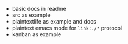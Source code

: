 - basic docs in readme
- src as example
- plaintextlife as example and docs
- plaintext emacs mode for `link:./*` protocol
- kanban as example
